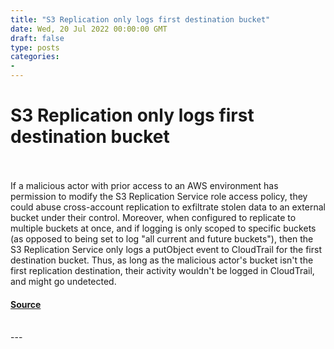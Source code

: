 ```yaml
---
title: "S3 Replication only logs first destination bucket"
date: Wed, 20 Jul 2022 00:00:00 GMT
draft: false
type: posts
categories: 
- 
---
```

# S3 Replication only logs first destination bucket

<br/>

<br/>
If a malicious actor with prior access to an AWS environment has permission to modify the S3 Replication Service role access policy, they could abuse cross-account replication to exfiltrate stolen data to an external bucket under their control. Moreover, when configured to replicate to multiple buckets at once, and if logging is only scoped to specific buckets (as opposed to being set to log "all current and future buckets"), then the S3 Replication Service only logs a putObject event to CloudTrail for the first destination bucket. Thus, as long as the malicious actor's bucket isn't the first replication destination, their activity wouldn't be logged in CloudTrail, and might go undetected.

#### [Source](https://www.cloudvulndb.org/s3-replicator-cloudtrail)

<br/>
---
